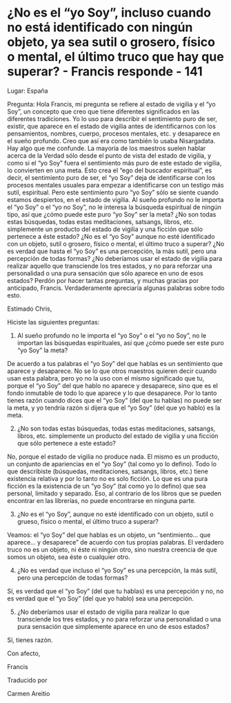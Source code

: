 # ¿No es el “yo Soy”, incluso cuando no está identificado con ningún objeto, ya sea sutil o grosero, físico o mental, el último truco que hay que superar? - Francis responde - 141

Lugar: España

Pregunta: Hola Francis, mi pregunta se refiere al estado de vigilia y el “yo Soy”, un concepto que creo que tiene diferentes significados en las diferentes tradiciones. Yo lo uso para describir el sentimiento puro de ser, existir, que aparece en el estado de vigilia antes de identificarnos con los pensamientos, nombres, cuerpo, procesos mentales, etc. y desaparece en el sueño profundo. Creo que así era como también lo usaba Nisargadata. Hay algo que me confunde. La mayoría de los maestros suelen hablar acerca de la Verdad sólo desde el punto de vista del estado de vigilia, y como si el “yo Soy” fuera el sentimiento más puro de este estado de vigilia, lo convierten en una meta. Esto crea el “ego del buscador espiritual”, es decir, el sentimiento puro de ser, el “yo Soy” deja de identificarse con los procesos mentales usuales para empezar a identificarse con un testigo más sutil, espiritual. Pero este sentimiento puro “yo Soy” sólo se siente cuando estamos despiertos, en el estado de vigilia. Al sueño profundo no le importa el “yo Soy” o el “yo no Soy”, no le interesa la búsqueda espiritual de ningún tipo, así que ¿cómo puede este puro “yo Soy” ser la meta? ¿No son todas estas búsquedas, todas estas meditaciones, satsangs, libros, etc. simplemente un producto del estado de vigilia y una ficción que sólo pertenece a éste estado? ¿No es el “yo Soy” aunque no esté identificado con un objeto, sutil o grosero, físico o mental, el último truco a superar? ¿No es verdad que hasta el “yo Soy” es una percepción, la más sutil, pero una percepción de todas formas? ¿No deberíamos usar el estado de vigilia para realizar aquello que transciende los tres estados, y no para reforzar una personalidad o una pura sensación que sólo aparece en uno de esos estados? Perdón por hacer tantas preguntas, y muchas gracias por anticipado, Francis. Verdaderamente apreciaría algunas palabras sobre todo esto.

Estimado Chris,

Hiciste las siguientes preguntas:

1. Al sueño profundo no le importa el “yo Soy” o el “yo no Soy”, no le importan las búsquedas espirituales, así que ¿cómo puede ser este puro “yo Soy” la meta?

De acuerdo a tus palabras el “yo Soy” del que hablas es un sentimiento que aparece y desaparece. No se lo que otros maestros quieren decir cuando usan esta palabra, pero yo no la uso con el mismo significado que tu, porque el “yo Soy” del que hablo no aparece y desaparece, sino que es el fondo inmutable de todo lo que aparece y lo que desaparece. Por lo tanto tienes razón cuando dices que el “yo Soy” (del que tu hablas) no puede ser la meta, y yo tendría razón si dijera que el “yo Soy” (del que yo hablo) es la meta.

2. ¿No son todas estas búsquedas, todas estas meditaciones, satsangs, libros, etc. simplemente un producto del estado de vigilia y una ficción que sólo pertenece a este estado?

No, porque el estado de vigilia no produce nada. El mismo es un producto, un conjunto de apariencias en el “yo Soy” (tal como yo lo defino). Todo lo que describiste (búsquedas, meditaciones, satsangs, libros, etc.) tiene existencia relativa y por lo tanto no es solo ficción. Lo que es una pura ficción es la existencia de un “yo Soy” (tal como yo lo defino) que sea personal, limitado y separado. Eso, al contrario de los libros que se pueden encontrar en las librerías, no puede encontrarse en ninguna parte.

3. ¿No es el “yo Soy”, aunque no esté identificado con un objeto, sutil o grueso, físico o mental, el último truco a superar?

Veamos: el “yo Soy” del que hablas es un objeto, un “sentimiento… que aparece… y desaparece” de acuerdo con tus propias palabras. El verdadero truco no es un objeto, ni éste ni ningún otro, sino nuestra creencia de que somos un objeto, sea éste o cualquier otro.

4. ¿No es verdad que incluso el “yo Soy” es una percepción, la más sutil, pero una percepción de todas formas?

Sí, es verdad que el “yo Soy” (del que tu hablas) es una percepción y no, no es verdad que el “yo Soy” (del que yo hablo) sea una percepción.

5. ¿No deberíamos usar el estado de vigilia para realizar lo que transciende los tres estados, y no para reforzar una personalidad o una pura sensación que simplemente aparece en uno de esos estados?

Sí, tienes razón.

Con afecto,

Francis

Traducido por

Carmen Areitio

